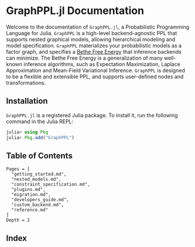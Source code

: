 # GraphPPL.jl Documentation

Welcome to the documentation of `GraphPPL.jl`, a Probabilistic Programming Language for Julia. `GraphPPL` is a high-level backend-agnostic PPL that supports nested graphical models, allowing hierarchical modeling and model specification. `GraphPPL` materializes your probabilistic models as a factor graph, and specifies a [Bethe Free Energy](https://biaslab.github.io/RxInfer.jl/stable/library/bethe-free-energy/) that inference backends can minimize. The Bethe Free Energy is a generalization of many well-known inference algorithms, such as Expectation Maximization, Laplace Approximation and Mean-Field Variational Inference. `GraphPPL` is designed to be a flexible and extensible PPL, and supports user-defined nodes and transformations. 

## Installation
`GraphPPL.jl` is a registered Julia package. To install it, run the following command in the Julia REPL:
```julia
julia> using Pkg
julia> Pkg.add("GraphPPL")
```


## Table of Contents

```@contents
Pages = [
  "getting_started.md",
  "nested_models.md",
  "constraint_specification.md",
  "plugins.md",
  "migration.md",
  "developers_guide.md",
  "custom_backend.md",
  "reference.md"
]
Depth = 2
```

## Index

```@index
```
